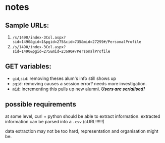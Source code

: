 # notes
## Sample URLs: 
1. `/s/1490/index-3Col.aspx?sid=1490&gid=1&pgid=275&cid=735&mid=27299#/PersonalProfile`
2. `/s/1490/index-3Col.aspx?sid=1490&pgid=275&mid=23690#/PersonalProfile`

## GET variables:
* `gid`,`sid`: removing theses alum's info still shows up
* `pgid`: removing causes a session error? needs more investigation.
* `mid`: incrementing this pulls up new alumni. ***Users are serialised!***


## possible requirements
at some level, curl + python should be able to extract information. extracted information can be parsed into a `.csv` (cURL!!!!!!)

data extraction may not be too hard, representation and organisation might be. 
